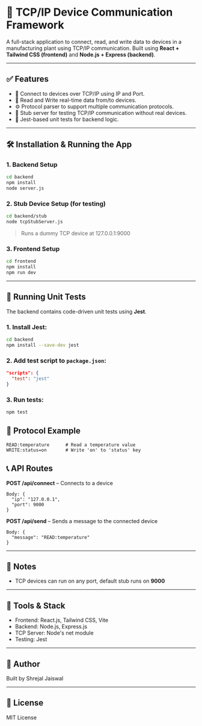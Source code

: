 # 📡 TCP/IP Device Communication Framework

A full-stack application to connect, read, and write data to devices in a manufacturing plant using TCP/IP communication. Built using **React + Tailwind CSS (frontend)** and **Node.js + Express (backend)**.

---

## ✅ Features

* 📶 Connect to devices over TCP/IP using IP and Port.
* 🔄 Read and Write real-time data from/to devices.
* ⚙️ Protocol parser to support multiple communication protocols.
* 🔌 Stub server for testing TCP/IP communication without real devices.
* 🧪 Jest-based unit tests for backend logic.

---

## 🛠️ Installation & Running the App

### 1. Backend Setup

```bash
cd backend
npm install
node server.js
```

### 2. Stub Device Setup (for testing)

```bash
cd backend/stub
node tcpStubServer.js
```

> Runs a dummy TCP device at 127.0.0.1:9000

### 3. Frontend Setup

```bash
cd frontend
npm install
npm run dev
```


---

## 🔬 Running Unit Tests

The backend contains code-driven unit tests using **Jest**.

### 1. Install Jest:

```bash
cd backend
npm install --save-dev jest
```

### 2. Add test script to `package.json`:

```json
"scripts": {
  "test": "jest"
}
```

### 3. Run tests:

```bash
npm test
```


## 🧪 Protocol Example

```
READ:temperature      # Read a temperature value
WRITE:status=on       # Write 'on' to 'status' key
```

## 📞 API Routes

**POST /api/connect** – Connects to a device

```
Body: {
  "ip": "127.0.0.1",
  "port": 9000
}
```

**POST /api/send** – Sends a message to the connected device

```
Body: {
  "message": "READ:temperature"
}
```

---

## 📌 Notes

* TCP devices can run on any port, default stub runs on **9000**

---

## 🧰 Tools & Stack

* Frontend: React.js, Tailwind CSS, Vite
* Backend: Node.js, Express.js
* TCP Server: Node's net module
* Testing: Jest

---

## 🙌 Author

Built by Shrejal Jaiswal

---

## 📎 License

MIT License
